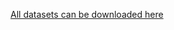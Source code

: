 [All datasets can be downloaded here](https://www.kaggle.com/c/pubg-finish-placement-prediction/data)
